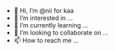 - 👋 Hi, I’m @nii for kaa
- 👀 I’m interested in ...
- 🌱 I’m currently learning ...
- 💞️ I’m looking to collaborate on ...
- 📫 How to reach me ...

<!---
nii for kaa/nii for kaa is a ✨ special ✨ repository because its `README.md` (this file) appears on your GitHub profile.
You can click the Preview link to take a look at your changes.
--->
